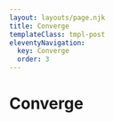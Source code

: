 ```yaml
---
layout: layouts/page.njk
title: Converge
templateClass: tmpl-post
eleventyNavigation:
  key: Converge
  order: 3
---
```


# Converge